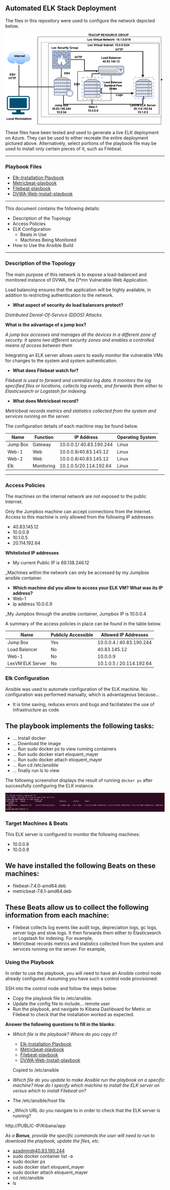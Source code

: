 ## Automated ELK Stack Deployment

The files in this repository were used to configure the network depicted below.

![](https://github.com/TanyiGH/My-ELK-Project-/blob/main/DIAGRAMS/My%20LexVM-ELK%20Diagram.drawio.png)

These files have been tested and used to generate a live ELK deployment on Azure. They can be used to either recreate the entire deployment pictured above. Alternatively, select portions of the playbook file may be used to install only certain pieces of it, such as Filebeat.

----
### Playbook Files
  
  - [Elk-Installation Playbook](https://github.com/TanyiGH/My-ELK-Project-/blob/main/ANSIBLE/elk.yml)
  - [Metricbeat-playbook](https://github.com/TanyiGH/My-ELK-Project-/blob/main/ANSIBLE/playbook.yml)
  - [Filebeat-playbook](https://github.com/TanyiGH/My-ELK-Project-/blob/main/ANSIBLE/Filebeat_Installation_Playbook.yml)
  - [DVWA-Web-Install-playbook](https://github.com/TanyiGH/My-ELK-Project-/blob/main/ANSIBLE/my-playbook.yml)

----

This document contains the following details:
- Description of the Topology
- Access Policies
- ELK Configuration
  - Beats in Use
  - Machines Being Monitored
- How to Use the Ansible Build

----

### Description of the Topology

The main purpose of this network is to expose a load-balanced and monitored instance of DVWA, the D*mn Vulnerable Web Application.

Load balancing ensures that the application will be highly available, in addition to restricting authentication to the network.

- **What aspect of security do load balancers protect?**

_Distributed Denial-Of-Service (DDOS) Attacks_. 

**What is the advantage of a jump box?**

_A jump box accesses and manages all the devices in a different zone of security. It spans two different security zones and enables a controlled means of access between them_

Integrating an ELK server allows users to easily monitor the vulnerable VMs for changes to the system and system authentication.

- **What does Filebeat watch for?**

_Filebeat is used to forward and centralize log data. It monitors the log specified  files or locations, collects log events, and forwards them either to Elasticsearch or Logstash for indexing._

- **What does Metricbeat record?**

_Metricbeat records metrics and statistics collected from the system and services running on the server._

The configuration details of each machine may be found below.

| Name     | Function          | IP Address               | Operating System |
|----------|-------------------|------------------------- |------------------|
| Jump Box |Gateway            | 10.0.0.1/ 40.83.190.244  | Linux            |
| Web-1    |Web                | 10.0.0.9/40.83.145.12    | Linux            |
| Web-2    |Web                | 10.0.0.8/40.83.145.12    | Linux            |
| Elk      |Monitoring         | 10.1.0.5/20.114.192.64   | Linux            |

----

### Access Policies

The machines on the internal network are not exposed to the public Internet. 

Only the Jumpbox machine can accept connections from the Internet. Access to this machine is only allowed from the following IP addresses:
- 40.83.145.12
- 10.0.0.9
- 10.1.0.5
- 20.114.192.64

**Whitelisted IP addresses**

- My current Public IP is 69.138.246.12

_Machines within the network can only be accessed by my Jumpbox ansible container.

- **Which machine did you allow to access your ELK VM? What was its IP address?**
- Web-1 
- Ip address 10.0.0.9

_My Jumpbox through the ansible container, Jumpbox IP is 10.0.0.4

A summary of the access policies in place can be found in the table below.

| Name                   | Publicly Accessible | Allowed IP Addresses        |
|------------------------|---------------------|-----------------------------|
| Jump Box               | Yes                 | 10.0.0.4 / 40.83.190.244    |
| Load Balancer          | No                  | 40.83.145.12                |
| Web-1                  | No                  | 10.0.0.9                    |
| LexVM ELK Server       | No                  | 10.1.0.5 / 20.114.192.64    |

### Elk Configuration

Ansible was used to automate configuration of the ELK machine. No configuration was performed manually, which is advantageous because...
-  It is time saving, reduces errors and bugs and faciliatates the use of infrastructure as code

The playbook implements the following tasks:
- 
- ... Install docker
- ... Download the image
- ... Run sudo docker ps to view running containers
- ... Run sudo docker start eloquent_mayer
- ... Run sudo docker attach eloquent_mayer
- ... Run cd /etc/ansible
- ... finally run ls to view 

The following screenshot displays the result of running `docker ps` after successfully configuring the ELK instance.

![](https://github.com/TanyiGH/My-ELK-Project-/blob/main/Screenshots/Elk%20-%20Docker%20PS.PNG)

### Target Machines & Beats
This ELK server is configured to monitor the following machines:
- 10.0.0.8
- 10.0.0.9

We have installed the following Beats on these machines:
- 
- filebeat-7.4.0-amd64.deb
- metricbeat-7.6.1-amd64.deb

These Beats allow us to collect the following information from each machine:
- 
- Filebeat collects log events like audit logs, depreciation logs, gc logs, server logs and slow logs. It then forwards them either to Elasticsearch or Logstash for indexing.
For example, 
- Metricbeat records metrics and statistics collected from the system and services running on the server.
For example, 

### Using the Playbook
In order to use the playbook, you will need to have an Ansible control node already configured. Assuming you have such a control node provisioned: 

SSH into the control node and follow the steps below:
- Copy the playbook file to /etc/ansible.
- Update the config file to include... remote user
- Run the playbook, and navigate to Kibana Dashboard for Metric or Filebeat to check that the installation worked as expected.

**Answer the following questions to fill in the blanks:**

- _Which file is the playbook? Where do you copy it?_
  - [Elk-Installation Playbook](https://github.com/TanyiGH/My-ELK-Project-/blob/main/ANSIBLE/elk.yml)
  - [Metricbeat-playbook](https://github.com/TanyiGH/My-ELK-Project-/blob/main/ANSIBLE/playbook.yml)
  - [Filebeat-playbook](https://github.com/TanyiGH/My-ELK-Project-/blob/main/ANSIBLE/Filebeat_Installation_Playbook.yml)
  - [DVWA-Web-Install-playbook](https://github.com/TanyiGH/My-ELK-Project-/blob/main/ANSIBLE/my-playbook.yml)
  
  Copied to /etc/ansible
  
- _Which file do you update to make Ansible run the playbook on a specific machine? How do I specify which machine to install the ELK server on versus which to install Filebeat on?_
- The /etc/ansible/host file

- _Which URL do you navigate to in order to check that the ELK server is running?

http://PUBLIC-IP/Kibana/app

_As a **Bonus**, provide the specific commands the user will need to run to download the playbook, update the files, etc._
- azadmin@40.83.190.244
- sudo docker container list -a
- sudo docker ps 
- sudo docker start eloquent_mayer
- sudo docker attach eloquent_mayer
- cd /etc/ansible
- ls
